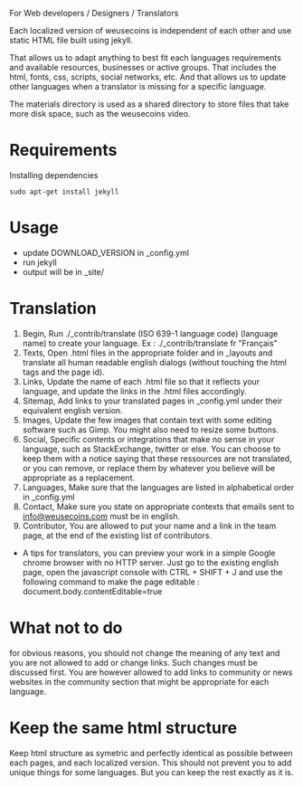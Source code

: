 For Web developers / Designers / Translators

Each localized version of weusecoins is independent of each other and use static HTML file built using jekyll.

That allows us to adapt anything to best fit each languages requirements and available resources, businesses or active groups. That includes the html, fonts, css, scripts, social networks, etc. And that allows us to update other languages when a translator is missing for a specific language.

The materials directory is used as a shared directory to store files that take more disk space, such as the weusecoins video. 

# Requirements

Installing dependencies

    sudo apt-get install jekyll

# Usage

* update DOWNLOAD\_VERSION in _config.yml
* run jekyll
* output will be in \_site/

# Translation

1. Begin, Run ./_contrib/translate (ISO 639-1 language code) (language name) to create your language. Ex : ./_contrib/translate fr "Français"
2. Texts, Open .html files in the appropriate folder and in _layouts and translate all human readable english dialogs (without touching the html tags and the page id).
3. Links, Update the name of each .html file so that it reflects your language, and update the links in the .html files accordingly.
4. Sitemap, Add links to your translated pages in _config.yml under their equivalent english version.
5. Images, Update the few images that contain text with some editing software such as Gimp. You might also need to resize some buttons.
6. Social, Specific contents or integrations that make no sense in your language, such as StackExchange, twitter or else. You can choose to keep them with a notice saying that these ressources are not translated, or you can remove, or replace them by whatever you believe will be appropriate as a replacement.
7. Languages, Make sure that the languages are listed in alphabetical order in _config.yml
8. Contact, Make sure you state on appropriate contexts that emails sent to info@weusecoins.com must be in english.
9. Contributor, You are allowed to put your name and a link in the team page, at the end of the existing list of contributors.

* A tips for translators, you can preview your work in a simple Google chrome browser with no HTTP server. Just go to the existing english page, open the javascript console with CTRL + SHIFT + J and use the following command to make the page editable : document.body.contentEditable=true

# What not to do

for obvious reasons, you should not change the meaning of any text and you are not allowed to add or change links. Such changes must be discussed first.
You are however allowed to add links to community or news websites in the community section that might be appropriate for each language.

# Keep the same html structure

Keep html structure as symetric and perfectly identical as possible between each pages, and each localized version. This should not prevent you to add unique things for some languages. But you can keep the rest exactly as it is.
